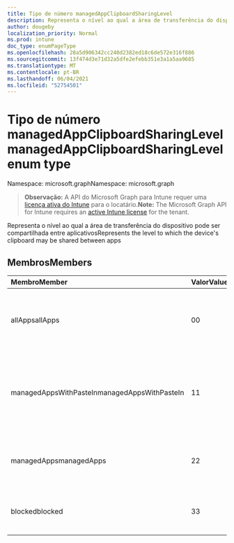```yaml
---
title: Tipo de número managedAppClipboardSharingLevel
description: Representa o nível ao qual a área de transferência do dispositivo pode ser compartilhada entre aplicativos
author: dougeby
localization_priority: Normal
ms.prod: intune
doc_type: enumPageType
ms.openlocfilehash: 28a5d906342cc240d2382ed18c6de572e316f886
ms.sourcegitcommit: 13f474d3e71d32a5dfe2efebb351e3a1a5aa9685
ms.translationtype: MT
ms.contentlocale: pt-BR
ms.lasthandoff: 06/04/2021
ms.locfileid: "52754501"
---
```

# <a name="managedappclipboardsharinglevel-enum-type"></a><span data-ttu-id="d525c-103">Tipo de número managedAppClipboardSharingLevel</span><span class="sxs-lookup"><span data-stu-id="d525c-103">managedAppClipboardSharingLevel enum type</span></span>

<span data-ttu-id="d525c-104">Namespace: microsoft.graph</span><span class="sxs-lookup"><span data-stu-id="d525c-104">Namespace: microsoft.graph</span></span>

> <span data-ttu-id="d525c-105">**Observação:** A API do Microsoft Graph para Intune requer uma [licença ativa do Intune](https://go.microsoft.com/fwlink/?linkid=839381) para o locatário.</span><span class="sxs-lookup"><span data-stu-id="d525c-105">**Note:** The Microsoft Graph API for Intune requires an [active Intune license](https://go.microsoft.com/fwlink/?linkid=839381) for the tenant.</span></span>

<span data-ttu-id="d525c-106">Representa o nível ao qual a área de transferência do dispositivo pode ser compartilhada entre aplicativos</span><span class="sxs-lookup"><span data-stu-id="d525c-106">Represents the level to which the device's clipboard may be shared between apps</span></span>

## <a name="members"></a><span data-ttu-id="d525c-107">Membros</span><span class="sxs-lookup"><span data-stu-id="d525c-107">Members</span></span>
|<span data-ttu-id="d525c-108">Membro</span><span class="sxs-lookup"><span data-stu-id="d525c-108">Member</span></span>|<span data-ttu-id="d525c-109">Valor</span><span class="sxs-lookup"><span data-stu-id="d525c-109">Value</span></span>|<span data-ttu-id="d525c-110">Descrição</span><span class="sxs-lookup"><span data-stu-id="d525c-110">Description</span></span>|
|:---|:---|:---|
|<span data-ttu-id="d525c-111">allApps</span><span class="sxs-lookup"><span data-stu-id="d525c-111">allApps</span></span>|<span data-ttu-id="d525c-112">0</span><span class="sxs-lookup"><span data-stu-id="d525c-112">0</span></span>|<span data-ttu-id="d525c-113">O compartilhamento é permitido entre todos os aplicativos, gerenciados ou não</span><span class="sxs-lookup"><span data-stu-id="d525c-113">Sharing is allowed between all apps, managed or not</span></span>|
|<span data-ttu-id="d525c-114">managedAppsWithPasteIn</span><span class="sxs-lookup"><span data-stu-id="d525c-114">managedAppsWithPasteIn</span></span>|<span data-ttu-id="d525c-115">1</span><span class="sxs-lookup"><span data-stu-id="d525c-115">1</span></span>|<span data-ttu-id="d525c-116">O compartilhamento é permitido entre todos os aplicativos gerenciados com a pasta habilitada</span><span class="sxs-lookup"><span data-stu-id="d525c-116">Sharing is allowed between all managed apps with paste in enabled</span></span>|
|<span data-ttu-id="d525c-117">managedApps</span><span class="sxs-lookup"><span data-stu-id="d525c-117">managedApps</span></span>|<span data-ttu-id="d525c-118">2</span><span class="sxs-lookup"><span data-stu-id="d525c-118">2</span></span>|<span data-ttu-id="d525c-119">O compartilhamento é permitido entre todos os aplicativos gerenciados</span><span class="sxs-lookup"><span data-stu-id="d525c-119">Sharing is allowed between all managed apps</span></span>|
|<span data-ttu-id="d525c-120">blocked</span><span class="sxs-lookup"><span data-stu-id="d525c-120">blocked</span></span>|<span data-ttu-id="d525c-121">3</span><span class="sxs-lookup"><span data-stu-id="d525c-121">3</span></span>|<span data-ttu-id="d525c-122">O compartilhamento entre aplicativos está desabilitado</span><span class="sxs-lookup"><span data-stu-id="d525c-122">Sharing between apps is disabled</span></span>|




